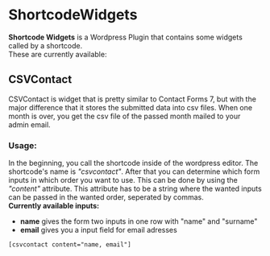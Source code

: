 # ShortcodeWidgets
<b>Shortcode Widgets</b> is a Wordpress Plugin that contains some widgets called by a shortcode.<br>
These are currently available:<br>

<h2>CSVContact</h2>
<p>CSVContact is widget that is pretty similar to Contact Forms 7, but with the major difference that it 
stores the submitted data into csv files. When one month is over, you get the csv file of the passed month
mailed to your admin email.</p>
<h3>Usage:</h3>
<p>In the beginning, you call the shortcode inside of the wordpress editor. The shortcode's name is <i>"csvcontact"</i>.
After that you can determine which form inputs in which order you want to use. This can be done by using the <i>"content"</i>
attribute. This attribute has to be a string where the wanted inputs can be passed in the wanted order, seperated by commas.<br>
<b>Currently available inputs:</b></p>
<ul>
  <li><b>name</b> gives the form two inputs in one row with "name" and "surname" </li> 
  <li><b>email</b> gives you a input field for email adresses</li>
</ul>
<code>[csvcontact content="name, email"]</code>